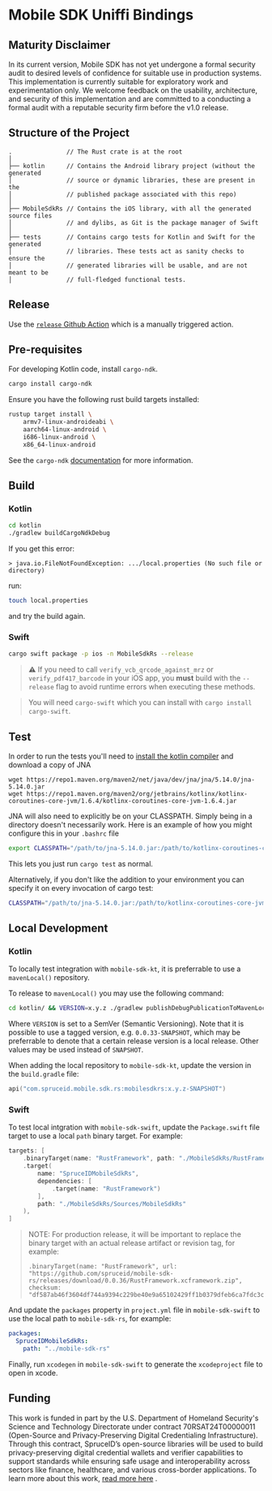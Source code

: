 # Mobile SDK Uniffi Bindings

## Maturity Disclaimer

In its current version, Mobile SDK has not yet undergone a formal security audit
to desired levels of confidence for suitable use in production systems. This
implementation is currently suitable for exploratory work and experimentation
only. We welcome feedback on the usability, architecture, and security of this
implementation and are committed to a conducting a formal audit with a reputable
security firm before the v1.0 release.

## Structure of the Project

```
.               // The Rust crate is at the root
│
├── kotlin      // Contains the Android library project (without the generated
│               // source or dynamic libraries, these are present in the
│               // published package associated with this repo)
│
├── MobileSdkRs // Contains the iOS library, with all the generated source files
│               // and dylibs, as Git is the package manager of Swift
│
├── tests       // Contains cargo tests for Kotlin and Swift for the generated
│               // libraries. These tests act as sanity checks to ensure the
│               // generated libraries will be usable, and are not meant to be
│               // full-fledged functional tests.
```

## Release

Use the [`release` Github Action](https://github.com/spruceid/mobile-sdk-rs/actions/workflows/release.yml)
which is a manually triggered action.

## Pre-requisites

For developing Kotlin code, install `cargo-ndk`.

```bash
cargo install cargo-ndk
```

Ensure you have the following rust build targets installed:

```bash
rustup target install \
    armv7-linux-androideabi \
    aarch64-linux-android \
    i686-linux-android \
    x86_64-linux-android
```

See the `cargo-ndk` [documentation](https://github.com/bbqsrc/cargo-ndk) for more information.

## Build

### Kotlin

```bash
cd kotlin
./gradlew buildCargoNdkDebug
```

If you get this error:
```
> java.io.FileNotFoundException: .../local.properties (No such file or directory)
```

run:
```bash
touch local.properties
```

and try the build again.

### Swift

```bash
cargo swift package -p ios -n MobileSdkRs --release
```
> **⚠** If you need to call `verify_vcb_qrcode_against_mrz` or `verify_pdf417_barcode` in your iOS app, you **must** build with the `--release` flag to avoid runtime errors when executing these methods.

> You will need `cargo-swift` which you can install with `cargo install cargo-swift`.

## Test
In order to run the tests you'll need to [install the kotlin compiler](https://kotlinlang.org/docs/command-line.html) and download a copy of JNA

```
wget https://repo1.maven.org/maven2/net/java/dev/jna/jna/5.14.0/jna-5.14.0.jar
wget https://repo1.maven.org/maven2/org/jetbrains/kotlinx/kotlinx-coroutines-core-jvm/1.6.4/kotlinx-coroutines-core-jvm-1.6.4.jar
```

JNA will also need to explicitly be on your CLASSPATH.  Simply being in a directory
doesn't necessarily work.  Here is an example of how you might configure this
in your `.bashrc` file

```bash
export CLASSPATH="/path/to/jna-5.14.0.jar:/path/to/kotlinx-coroutines-core-jvm-1.6.4.jar:$CLASSPATH"
```
This lets you just run `cargo test` as normal.


Alternatively, if you don't like the addition to your environment you can
specify it on every invocation of cargo test:

```bash
CLASSPATH="/path/to/jna-5.14.0.jar:/path/to/kotlinx-coroutines-core-jvm-1.6.4.jar" cargo test
```

## Local Development

### Kotlin

To locally test integration with `mobile-sdk-kt`, it is preferrable to use a `mavenLocal()` repository.

To release to `mavenLocal()` you may use the following command:

```bash
cd kotlin/ && VERSION=x.y.z ./gradlew publishDebugPublicationToMavenLocal
```

Where `VERSION` is set to a SemVer (Semantic Versioning). Note that it is possible to use a tagged version, e.g. `0.0.33-SNAPSHOT`, which may be preferrable to denote
that a certain release version is a local release. Other values may be used instead of `SNAPSHOT`.

When adding the local repository to `mobile-sdk-kt`, update the version in the `build.gradle` file:

```kotlin
api("com.spruceid.mobile.sdk.rs:mobilesdkrs:x.y.z-SNAPSHOT")
```

### Swift

To test local intgration with `mobile-sdk-swift`, update the `Package.swift` file target to use a local `path` binary target. For example:

```swift
targets: [
    .binaryTarget(name: "RustFramework", path: "./MobileSdkRs/RustFramework.xcframework"),
    .target(
        name: "SpruceIDMobileSdkRs",
        dependencies: [
            .target(name: "RustFramework")
        ],
        path: "./MobileSdkRs/Sources/MobileSdkRs"
    ),
]
```

> NOTE: For production release, it will be important to replace the binary target with an actual release artifact or revision tag, for example:
> ```
> .binaryTarget(name: "RustFramework", url: "https://github.com/spruceid/mobile-sdk-rs/releases/download/0.0.36/RustFramework.xcframework.zip", checksum: "df587ab46f3604df744a9394c229be40e9a65102429ff1b0379dfeb6ca7fdc3c")
> ```


And update the `packages` property in `project.yml` file in `mobile-sdk-swift` to use the local path to `mobile-sdk-rs`, for example:

```yml
packages:
  SpruceIDMobileSdkRs:
    path: "../mobile-sdk-rs"
```

Finally, run `xcodegen` in `mobile-sdk-swift` to generate the `xcodeproject` file to open in xcode.

## Funding

This work is funded in part by the U.S. Department of Homeland Security's Science and Technology Directorate under contract 70RSAT24T00000011 (Open-Source and Privacy-Preserving Digital Credentialing Infrastructure).
Through this contract, SpruceID’s open-source libraries will be used to build privacy-preserving digital credential wallets and verifier capabilities to support standards while ensuring safe usage and interoperability across sectors like finance, healthcare, and various cross-border applications.
To learn more about this work, [read more here](https://spruceid.com/customer-highlight/dhs-highlight) . 
